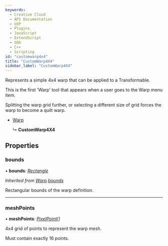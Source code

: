 ```yaml
---
keywords:
  - Creative Cloud
  - API Documentation
  - UXP
  - Plugins
  - JavaScript
  - ExtendScript
  - SDK
  - C++
  - Scripting
id: "customwarp4x4"
title: "CustomWarp4X4"
sidebar_label: "CustomWarp4X4"
---
```


Represents a simple 4x4 warp that can be applied to a Transformable.

This is the first 'Warp' tool that appears when a user goes to the Warp menu item.

Splitting the warp grid further, or selecting a different size of grid forces the warp to become a quilt warp.

* [Warp](../warp/)

  ↳ **CustomWarp4X4**

## Properties

###  bounds

• **bounds**: *[Rectangle](../rectangle/)*

*Inherited from [Warp](../warp/).[bounds](../warp/#bounds)*

Rectangular bounds of the warp definition.

___

###  meshPoints

• **meshPoints**: *[PixelPoint](../pixelpoint/)[]*

4x4 grid of points to represent the warp mesh.

Must contain exactly 16 points.
